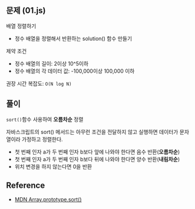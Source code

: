 ## 문제 (01.js)

배열 정렬하기

- 정수 배열을 정렬해서 반환하는 solution() 함수 만들기

제약 조건

- 정수 배열의 길이: 2이상 10^5이하
- 정수 배열의 각 데이터 값: -100,000이상 100,000 이하

권장 시간 복잡도: `O(N log N)`

## 풀이

`sort()`함수 사용하여 **오름차순** 정렬

자바스크립트의 sort() 메서드는 아무런 조건을 전달하지 않고 실행하면 데이터가 문자열이라 가정하고 정렬한다.

- 첫 번째 인자 a가 두 번째 인자 b보다 앞에 나와야 한다면 음수 반환(**오름차순**)
- 첫 번째 인자 a가 두 번째 인자 b보다 뒤에 나와야 한다면 양수 반환(**내림차순**)
- 위치 변경을 하지 않는다면 0을 반환

## Reference

- [MDN Array.prototype.sort()](https://developer.mozilla.org/ko/docs/Web/JavaScript/Reference/Global_Objects/Array/sort)
